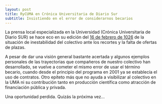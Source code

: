 ```yaml
---
layout: post
title: RyCUMA en Crónica Universitaria de Diario Sur
subtitle: Insistiendo en el error de considerarnos becarios
---
```


La prensa local especializada en la Universidad (Crónica Universitaria de Diario SUR) se hace eco en su edición del [16 de febrero de 1026](http://proyectos.diariosur.es/cronica-universitaria/descargar.php?id=88)  de la situación de inestabilidad del colectivo ante los recortes y la falta de ofertas de plazas.

A pesar de dar una visión general bastante acertada y algunos ejemplos personales de las trayectorias que compañeros de nuestro colectivo han desarrollado, se vuelve a cometer el mismo error de usar el término becario, cuando desde el principio del programa en 2001 ya se establecía el uso de contratos. Otro epíteto más que no ayuda a visibilizar al colectivo en la UMA ni su contribución tanto en producción científica como atracción de financiación pública y privada.

Una oportunidad perdida. Quizás la próxima vez...
